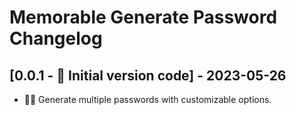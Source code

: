 # Memorable Generate Password Changelog

## [0.0.1 - 🎉 Initial version code] - 2023-05-26

- 🔄🔢 Generate multiple passwords with customizable options. 